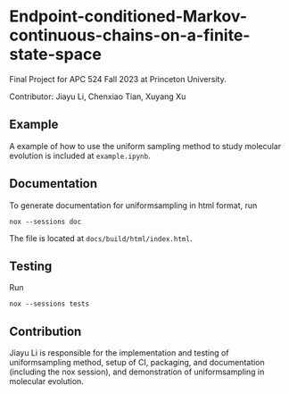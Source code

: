 # Endpoint-conditioned-Markov-continuous-chains-on-a-finite-state-space
Final Project for APC 524 Fall 2023 at Princeton University.

Contributor: Jiayu Li, Chenxiao Tian, Xuyang Xu

## Example
A example of how to use the uniform sampling method to study molecular evolution is included at `example.ipynb`.

## Documentation
To generate documentation for uniformsampling in html format, run
```shell
nox --sessions doc
```

The file is located at `docs/build/html/index.html`.

## Testing
Run
```shell
nox --sessions tests
```

## Contribution
Jiayu Li is responsible for the implementation and testing of uniformsampling method, setup of CI, packaging, and documentation (including the nox session), and demonstration of uniformsampling in molecular evolution.
